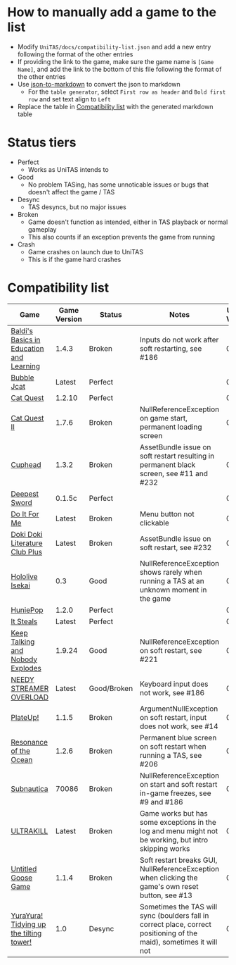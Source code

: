 # How to manually add a game to the list
- Modify `UniTAS/docs/compatibility-list.json` and add a new entry following the format of the other entries
- If providing the link to the game, make sure the game name is `[Game Name]`, and add the link to the bottom of this file following the format of the other entries
- Use [json-to-markdown](https://tableconvert.com/json-to-markdown) to convert the json to markdown
  - For the `table generator`, select `First row as header` and `Bold first row` and set text align to `Left`
- Replace the table in [Compatibility list](#compatibility-list) with the generated markdown table

# Status tiers
- Perfect
  - Works as UniTAS intends to
- Good
  - No problem TASing, has some unnoticable issues or bugs that doesn't affect the game / TAS
- Desync
  - TAS desyncs, but no major issues
- Broken
  - Game doesn't function as intended, either in TAS playback or normal gameplay
  - This also counts if an exception prevents the game from running
- Crash
  - Game crashes on launch due to UniTAS
  - This is if the game hard crashes

# Compatibility list
| **Game**                                   | **Game Version** | **Status**  | **Notes**                                                                                                            | **UniTAS Version** |
|--------------------------------------------|------------------|-------------|----------------------------------------------------------------------------------------------------------------------|--------------------|
| [Baldi's Basics in Education and Learning] | 1.4.3            | Broken      | Inputs do not work after soft restarting, see #186                                                                   | 0.5.1              |
| [Bubble Jcat]                              | Latest           | Perfect     |                                                                                                                      | 0.5.1              |
| [Cat Quest]                                | 1.2.10           | Perfect     |                                                                                                                      | 0.5.1              |
| [Cat Quest II]                             | 1.7.6            | Broken      | NullReferenceException on game start, permanent loading screen                                                       | 0.5.1              |
| [Cuphead]                                  | 1.3.2            | Broken      | AssetBundle issue on soft restart resulting in permanent black screen, see #11 and #232                              | 0.5.1              |
| [Deepest Sword]                            | 0.1.5c           | Perfect     |                                                                                                                      | 0.5.1              |
| [Do It For Me]                             | Latest           | Broken      | Menu button not clickable                                                                                            | 0.3.0              |
| [Doki Doki Literature Club Plus]           | Latest           | Broken      | AssetBundle issue on soft restart, see #232                                                                          | 0.5.1              |
| [Hololive Isekai]                          | 0.3              | Good        | NullReferenceException shows rarely when running a TAS at an unknown moment in the game                              | 0.5.1              |
| [HuniePop]                                 | 1.2.0            | Perfect     |                                                                                                                      | 0.5.1              |
| [It Steals]                                | Latest           | Perfect     |                                                                                                                      | 0.5.1              |
| [Keep Talking and Nobody Explodes]         | 1.9.24           | Good        | NullReferenceException on soft restart, see #221                                                                     | 0.5.1              |
| [NEEDY STREAMER OVERLOAD]                  | Latest           | Good/Broken | Keyboard input does not work, see #186                                                                               | 0.5.1              |
| [PlateUp!]                                 | 1.1.5            | Broken      | ArgumentNullException on soft restart, input does not work, see #14                                                  | 0.5.1              |
| [Resonance of the Ocean]                   | 1.2.6            | Broken      | Permanent blue screen on soft restart when running a TAS, see #206                                                   | 0.5.1              |
| [Subnautica]                               | 70086            | Broken      | NullReferenceException on start and soft restart in-game freezes, see #9 and #186                                    | 0.5.1              |
| [ULTRAKILL]                                | Latest           | Broken      | Game works but has some exceptions in the log and menu might not be working, but intro skipping works                | 0.4.0              |
| [Untitled Goose Game]                      | 1.1.4            | Broken      | Soft restart breaks GUI, NullReferenceException when clicking the game's own reset button, see #13                   | 0.5.1              |
| [YuraYura! Tidying up the tilting tower!]  | 1.0              | Desync      | Sometimes the TAS will sync (boulders fall in correct place, correct positioning of the maid), sometimes it will not | 0.5.1              |

[Baldi's Basics in Education and Learning]: https://basically-games.itch.io/baldis-basics
[Bubble Jcat]: https://joysugamu.itch.io/bubble-jcat
[Cat Quest]: https://store.steampowered.com/app/593280/Cat_Quest/
[Cat Quest II]: https://store.steampowered.com/app/914710/Cat_Quest_II/
[Cuphead]: https://store.steampowered.com/app/268910/Cuphead/
[Deepest Sword]: https://cosmicadventuresquad.itch.io/deepest-sword
[Do It For Me]: https://lixiangames.itch.io/doitforme
[Doki Doki Literature Club Plus]: https://store.steampowered.com/app/1388880/Doki_Doki_Literature_Club_Plus/
[Hololive Isekai]: https://drweam.itch.io/hololive-isekai
[HuniePop]: https://store.steampowered.com/app/339800/HuniePop/
[It Steals]: https://store.steampowered.com/app/1349060/It_Steals/
[Keep Talking and Nobody Explodes]: https://store.steampowered.com/app/341800/Keep_Talking_and_Nobody_Explodes/
[NEEDY STREAMER OVERLOAD]: https://store.steampowered.com/app/1451940/NEEDY_STREAMER_OVERLOAD/
[PlateUp!]: https://store.steampowered.com/app/1599600/PlateUp/
[Resonance of the Ocean]: https://uimss.itch.io/resonance-of-the-ocean
[Subnautica]: https://store.steampowered.com/app/264710/Subnautica/
[ULTRAKILL]: https://store.steampowered.com/app/1229490/ULTRAKILL/
[Untitled Goose Game]: https://store.steampowered.com/app/837470/Untitled_Goose_Game/
[YuraYura! Tidying up the tilting tower!]: https://cornflowerblue.itch.io/yurayura-tidying-up-the-tilting-tower

